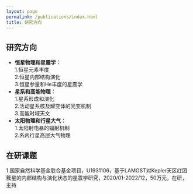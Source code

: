 ```yaml
---
layout: page
permalink: /publications/index.html
title: 研究方向
---
```


<!-- Lastest Update: 19th Dec 2023&nbsp;  [中文版本 (Chinese Version)](https://caihanlin.com/file/publications-zh/) -->

## 研究方向

- **恒星物理和星震学：** <br>
1.恒星元素丰度<br>
2.恒星内部结构演化<br>
3.恒星参量和He丰度的星震学<br>
- **星系和高能物理：**<br>
1.星系形成和演化<br>
2.活动星系核及耀变体的光变机制<br>
3.高能时域天文<br>
- **太阳物理和行星大气：**<br>
1.太阳射电暴的辐射机制<br>
2.系内行星高层大气物理<br>
<!-- - 大方向4<br> -->
<!-- 1.<br> -->
<!-- 2.<br> -->

<!-- - [Optimizing Traffic Sign Detection System Using Deep Residual Neural Networks Combined with Analytic Hierarchy Process Model](https://www.researchgate.net/publication/374730865)<br>**Hanlin Cai**, Zheng Li, Jiaqi Hu, Wei Hong Lim, Sew Sun Tiang, Mastaneh Mokayef, Chin Hong Wong<br>The 28th International Conference on Artificial Life and Robotics (ICAROB 2023)<br>Beppu, Japan. February, 2023.<br>Recommended for expanding publication in the Journal of Advances in Artificial Life Robotics (EI Compendex). -->

<!-- - [An IoT Garbage Monitoring System for Effective Garbage Management](https://www.researchgate.net/publication/368410220_An_IoT_Garbage_Monitoring_System_for_Effective_Garbage_Management)<br>**Hanlin Cai**, Jiaqi Hu, Zheng Li, Wei Hong Lim, Mastaneh Mokayef, Chin Hong Wong<br>The 4th International Conference on Computer Engineering, Network and Intelligent Multimedia<br>Surabaya, Indonesia. November, 2022 (EI Compendex).<br> -->

  <!-- <br> -->

## 在研课题

1.国家自然科学基金联合基金项目，U1931106，基于LAMOST对Kepler天区红团簇星的内部结构与演化状态的星震学研究，2020/01-2022/12，50万元，在研，主持

  <!-- <br> -->

<!-- --- -->

<!-- ## Working Manuscript -->

<!-- - Detecting Multiple-mix-attack in IoT Networks through Reconstruction and Classiﬁcation Machine Learning Techniques<br> -->

<!-- - Multi-objective Optimization Model Based on Analysis of Human-Land Relationship Coupling: A Case Study of the Masai Mara National Reserve<br> -->

  <!-- <br> -->

<!-- --- -->

<!-- ## Undergrad Thesis -->

<!-- - Hybrid Detection Mechanism for Spoofing Attacks in Bluetooth Low Energy Networks<br>**Hanlin Cai** (Advisor: Zhezhuang Xu). Final Year Project. Under working<br>Expect to submit a research paper to IEEE Internet of Things Journal. -->

<!-- - [Industrial Inspection System based on Intelligent IoT and Bionic Quadruped Robot](https://caihanlin.com/mypaper/thesis/IP-report.pdf)<br>**Hanlin Cai** (Advisor: Zhezhuang Xu, Yuxiong Xia). Junior Intern Program.<br>Industrial Placement Report in [Huading Tech](http://www.hdim.com.cn/) and [IACTIP Lab](https://dqxy.fzu.edu.cn/en/)<br> -->

  <!-- <br> -->

